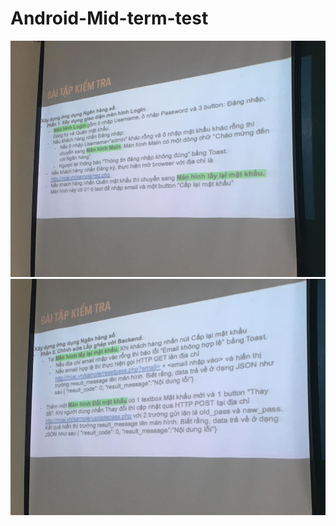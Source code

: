 # Android-Mid-term-test
![Bài 1](https://github.com/baonv-dev/Android-Mid-term-test/blob/master/Bai1.jpg?raw=true)
![Bài 2](https://github.com/baonv-dev/Android-Mid-term-test/blob/master/Bai2.jpg?raw=true)

